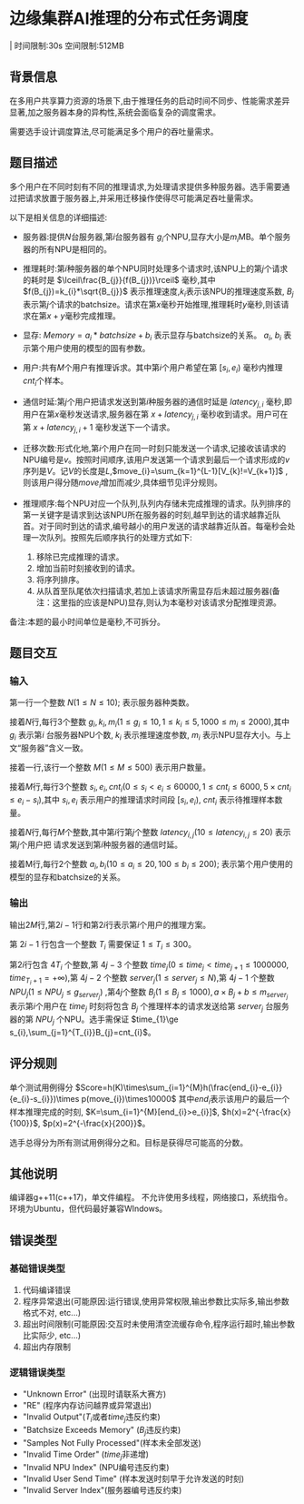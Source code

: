 # 边缘集群AI推理的分布式任务调度

| 时间限制:30s 空间限制:512MB

## 背景信息

在多用户共享算力资源的场景下,由于推理任务的启动时间不同步、性能需求差异显著,加之服务器本身的异构性,系统会面临复杂的调度需求。

需要选手设计调度算法,尽可能满足多个用户的吞吐量需求。

## 题目描述

多个用户在不同时刻有不同的推理请求,为处理请求提供多种服务器。选手需要通过把请求放置于服务器上,并采用迁移操作使得尽可能满足吞吐量需求。

以下是相关信息的详细描述:

- 服务器:提供$N$台服务器,第$i$台服务器有 $g_{i}$个NPU,显存大小是$m_{i}$MB。单个服务器的所有NPU是相同的。

- 推理耗时:第$i$种服务器的单个NPU同时处理多个请求时,该NPU上的第$j$个请求的耗时是
$\lceil\frac{B_{j}}{f(B_{j})}\rceil$ 毫秒,其中 $f(B_{j})=k_{i}*\sqrt{B_{j}}$ 表示推理速度,$k_{i}$表示该NPU的推理速度系数, $B_{j}$ 表示第$j$个请求的batchsize。请求在第$x$毫秒开始推理,推理耗时$y$毫秒,则该请求在第$x+y$毫秒完成推理。

- 显存: $Memory=a_{i}*batchsize+b_{i}$ 表示显存与batchsize的关系。 $a_{i}$, $b_{i}$ 表示第个用户使用的模型的固有参数。

- 用户:共有$M$个用户有推理诉求。其中第$i$个用户希望在第 $[s_{i},e_{i})$ 毫秒内推理$cnt_{i}$个样本。

- 通信时延:第$j$个用户把请求发送到第$i$种服务器的通信时延是 $latency_{j,i}$ 毫秒,即用户在第$x$毫秒发送请求,服务器在第 $x+latency_{j,i}$ 毫秒收到请求。用户可在第 $x+latency_{j,i}+1$ 毫秒发送下一个请求。

- 迁移次数:形式化地,第$i$个用户在同一时刻只能发送一个请求,记接收该请求的NPU编号是$v$。按照时间顺序,该用户发送第一个请求到最后一个请求形成的$v$序列是$V$。记$V$的长度是$L$,$move_{i}=\sum_{k=1}^{L-1}[V_{k}!=V_{k+1}]$ ,则该用户得分随$move_{i}$增加而减少,具体细节见评分规则。

- 推理顺序:每个NPU对应一个队列,队列内存储未完成推理的请求。队列排序的第一关键字是请求到达该NPU所在服务器的时刻,越早到达的请求越靠近队首。对于同时到达的请求,编号越小的用户发送的请求越靠近队首。每毫秒会处理一次队列。按照先后顺序执行的处理方式如下:
  1. 移除已完成推理的请求。
  2. 增加当前时刻接收到的请求。
  3. 将序列排序。
  4. 从队首至队尾依次扫描请求,若加上该请求所需显存后未超过服务器(备注：这里指的应该是NPU)显存,则认为本毫秒对该请求分配推理资源。

备注:本题的最小时间单位是毫秒,不可拆分。

## 题目交互

### 输入

第一行一个整数 $N(1\le N\le10)$; 表示服务器种类数。

接着$N$行,每行3个整数 $g_{i},k_{i},m_{i}(1\le g_{i}\le10,1\le k_{i}\le5,1000\le m_{i}\le2000)$,其中 $g_{i}$ 表示第$i$
台服务器NPU个数, $k_{i}$ 表示推理速度参数, $m_{i}$ 表示NPU显存大小。与上文“服务器”含义一致。

接着一行,该行一个整数 $M(1\le M\le500)$ 表示用户数量。

接着$M$行,每行3个整数 $s_{i},e_{i},cnt_{i}(0\le s_{i}<e_{i}\le60000,1\le cnt_{i}\le6000,5\times cnt_{i}\le e_{i}-s_{i})$,其中 $s_{i},e_{i}$ 表示用户的推理请求时间段 $[s_{i},e_{i})$, $cnt_{i}$ 表示待推理样本数量。

接着$N$行,每行$M$个整数,其中第$i$行第$j$个整数 $latency_{i,j}(10\le latency_{i,j}\le20)$ 表示第$j$个用户把
请求发送到第$i$种服务器的通信时延。

接着M行,每行2个整数 $a_{i},b_{i}(10\le a_{i}\le20,100\le b_{i}\le200);$ 表示第个用户使用的模型的显存和batchsize的关系。

### 输出

输出$2M$行,第$2i-1$行和第$2i$行表示第$i$个用户的推理方案。

第 $2i-1$ 行包含一个整数 $T_{i}$ 需要保证 $1\le T_{i}\le300$。

第$2i$行包含 $4T_{i}$ 个整数,第 $4j-3$ 个整数 $time_{j}(0\le time_{j}<time_{j+1}\le1000000,time_{T_{i}+1}=+\infty)$,第 $4j-2$ 个整数 $server_{j}(1\le server_{j}\le N)$,第 $4j-1$ 个整数 $NPU_{j}(1\le NPU_{j}\le g_{server_{j}})$ ,第$4j$个整数 $B_{j}(1\le B_{j}\le1000),a\times B_{j}+b\le m_{server_{j}}$ 表示第$i$个用户在 $time_{j}$ 时刻将包含 $B_{j}$ 个推理样本的请求发送给第 $server_{j}$ 台服务器的第 $NPU_{j}$ 个NPU。选手需保证 $time_{1}\ge s_{i},\sum_{j=1}^{T_{i}}B_{j}=cnt_{i}$。


## 评分规则

单个测试用例得分 $Score=h(K)\times\sum_{i=1}^{M}h(\frac{end_{i}-e_{i}}{e_{i}-s_{i}})\times p(move_{i})\times10000$ 其中$end_{i}$表示该用户的最后一个样本推理完成的时刻, $K=\sum_{i=1}^{M}[end_{i}>e_{i}]$, $h(x)=2^{-\frac{x}{100}}$, $p(x)=2^{-\frac{x}{200}}$。

选手总得分为所有测试用例得分之和。目标是获得尽可能高的分数。

## 其他说明

编译器g++11(c++17)，单文件编程。
不允许使用多线程，网络接口，系统指令。
环境为Ubuntu，但代码最好兼容WIndows。

## 错误类型

### 基础错误类型

1. 代码编译错误
2. 程序异常退出(可能原因:运行错误,使用异常权限,输出参数比实际多,输出参数格式不对, etc...)
3. 超出时间限制(可能原因:交互时未使用清空流缓存命令,程序运行超时,输出参数比实际少, etc...)
4. 超出内存限制

### 逻辑错误类型

- "Unknown Error" (出现时请联系大赛方)
- "RE" (程序内存访问越界或异常退出)
- "Invalid Output"($T_{i}$或者$time_{j}$违反约束)
- "Batchsize Exceeds Memory" ($B_{j}$违反约束)
- "Samples Not Fully Processed"(样本未全部发送)
- "Invalid Time Order" ($time_{j}$非递增)
- "Invalid NPU Index" (NPU编号违反约束)
- "Invalid User Send Time" (样本发送时刻早于允许发送的时刻)
- "Invalid Server Index"(服务器编号违反约束)